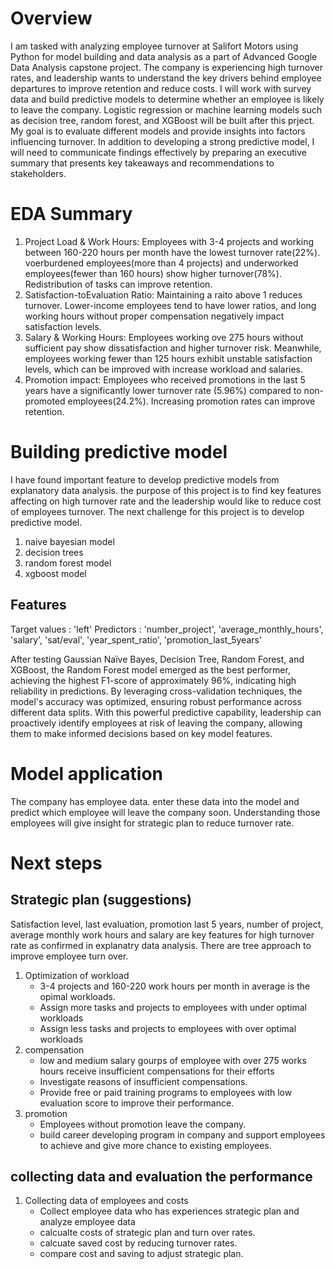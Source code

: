 # Overview
I am tasked with analyzing employee turnover at Salifort Motors using Python for model building and data analysis as a part of Advanced Google Data Analysis capstone project. The company is experiencing high turnover rates, and leadership wants to understand the key drivers behind employee departures to improve retention and reduce costs.
I will work with survey data and build predictive models to determine whether an employee is likely to leave the company. Logistic regression or machine learning models such as decision tree, random forest, and XGBoost will be built after this prject. My goal is to evaluate different models and provide insights into factors influencing turnover.
In addition to developing a strong predictive model, I will need to communicate findings effectively by preparing an executive summary that presents key takeaways and recommendations to stakeholders.

# EDA Summary
1. Project Load & Work Hours: Employees with 3-4 projects and working between 160-220 hours per month have the lowest turnover rate(22%). voerburdened employees(more than 4 projects) and underworked employees(fewer than 160 hours) show higher turnover(78%). Redistribution of tasks can improve retention.
2. Satisfaction-toEvaluation Ratio: Maintaining a raito above 1 reduces turnover. Lower-income employees tend to have lower ratios, and long working hours without proper compensation negatively impact satisfaction levels.
3. Salary & Working Hours: Employees working ove 275 hours without sufficient pay show dissatisfaction and higher turnover risk. Meanwhile, employees working fewer than 125 hours exhibit unstable satisfaction levels, which can be improved with increase workload and salaries.
4. Promotion impact: Employees who received promotions in the last 5 years have a significantly lower turnover rate (5.96%) compared to non-promoted employees(24.2%). Increasing promotion rates can improve retention.
   



# Building predictive model

I have found important feature to develop predictive models from explanatory data analysis. the purpose of this project is to find key features affecting on high turnover rate and the leadership would like to reduce cost of employees turnover. The next challenge for this project is to develop predictive model.

1. naive bayesian model
2. decision trees
4. random forest model
5. xgboost model
## Features

Target values : 'left'
Predictors : 'number_project', 'average_monthly_hours', 'salary', 'sat/eval', 'year_spent_ratio', 'promotion_last_5years'

After testing Gaussian Naïve Bayes, Decision Tree, Random Forest, and XGBoost, the Random Forest model emerged as the best performer, achieving the highest F1-score of approximately 96%, indicating high reliability in predictions.
By leveraging cross-validation techniques, the model's accuracy was optimized, ensuring robust performance across different data splits. With this powerful predictive capability, leadership can proactively identify employees at risk of leaving the company, allowing them to make informed decisions based on key model features.

# Model application
The company has employee data. enter these data into the model and predict which employee will leave the company soon. Understanding those employees will give insight for strategic plan to reduce turnover rate.  



# Next steps

## Strategic plan (suggestions)
Satisfaction level, last evaluation, promotion last 5 years, number of project, average monthly work hours and salary are key features for high turnover rate as confirmed in explanatry data analysis.
There are tree approach to improve employee turn over.
1. Optimization of workload
   - 3-4 projects and 160-220 work hours per month in average is the opimal workloads.
   - Assign more tasks and projects to employees with under optimal workloads
   - Assign less tasks and projects to employees with over optimal workloads
2. compensation
   - low and medium salary gourps of employee with over 275 works hours receive insufficient compensations for their efforts
   - Investigate reasons of insufficient compensations.
   - Provide free or paid training programs to employees with low evaluation score to improve their performance.
3. promotion
   - Employees without promotion leave the company.
   - build career developing program in company and support employees to achieve and give more chance to existing employees.

## collecting data and evaluation the performance
1. Collecting data of employees and costs
   - Collect employee data who has experiences strategic plan and analyze employee data
   - calcualte costs of strategic plan and turn over rates.
   - calcuate saved cost by reducing turnover rates.
   - compare cost and saving to adjust strategic plan.

